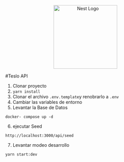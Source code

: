 <p align="center">
  <a href="http://nestjs.com/" target="blank"><img src="https://nestjs.com/img/logo-small.svg" width="200" alt="Nest Logo" /></a>
</p>

#Teslo API
1. Clonar proyecto
2. ````yarn install````
3. Clonar el archivo ```.env.template```y renobrarlo a ````.env````
4. Cambiar las variables de entorno
5. Levantar la Base de Datos
````
docker- compose up -d
````

6. ejecutar Seed
 ````
 http://localhost:3000/api/seed
````
7. Levantar modeo desarrollo
````
yarn start:dev
`````